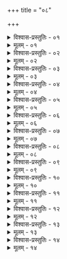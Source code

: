 +++
title = "०८"

+++


<details><summary>विश्वास-प्रस्तुतिः - ०१</summary>

०१  अथ हस्तौ प्रक्षाल्य कमण्डलुं मृत्पिण्डं च संगृह्य [k:गृह्य] तीर्थं गत्वा त्रिः पादौ प्रक्षालयते त्रिर् आत्मानं ॥
</details>

<details><summary>मूलम् - ०१</summary>

०१  अथ हस्तौ प्रक्षाल्य कमण्डलुं मृत्पिण्डं च संगृह्य [k:गृह्य] तीर्थं गत्वा त्रिः पादौ प्रक्षालयते त्रिर् आत्मानं ॥
</details>

<details><summary>विश्वास-प्रस्तुतिः - ०२</summary>

०२  अथ हैके ब्रुवते । श्मशानम् आपो देवगृहं गोष्ठं यत्र चब्राह्मणा अप्रक्षाल्य पादौ तन् न प्रवेष्टव्यम् इति ॥
</details>

<details><summary>मूलम् - ०२</summary>

०२  अथ हैके ब्रुवते । श्मशानम् आपो देवगृहं गोष्ठं यत्र चब्राह्मणा अप्रक्षाल्य पादौ तन् न प्रवेष्टव्यम् इति ॥
</details>

<details><summary>विश्वास-प्रस्तुतिः - ०३</summary>

०३  अथापो ऽभिप्रपद्यते ।  
हिरण्यशृङ्गं वरुणं प्रपद्ये तीर्थं मे देहि याचितः ।  
यन् मया भुक्तम् असाधूनां पापेभ्यश् च प्रतिग्रहः ॥  
यन् मे मनसा वाचा कर्मणा वा दुष्कृतं कृतम् ।  
तन् न इन्द्रो वरुणो बृहस्पतिः सविता च पुनन्तुपुनःपुनः ॥ इति ॥ [k: तन् म]
</details>

<details><summary>मूलम् - ०३</summary>

०३  अथापो ऽभिप्रपद्यते ।  
हिरण्यशृङ्गं वरुणं प्रपद्ये तीर्थं मे देहि याचितः ।  
यन् मया भुक्तम् असाधूनां पापेभ्यश् च प्रतिग्रहः ॥  
यन् मे मनसा वाचा कर्मणा वा दुष्कृतं कृतम् ।  
तन् न इन्द्रो वरुणो बृहस्पतिः सविता च पुनन्तुपुनःपुनः ॥ इति ॥ [k: तन् म]
</details>

<details><summary>विश्वास-प्रस्तुतिः - ०४</summary>

०४  अथाञ्जलिनाप उपहन्ति । सुमित्रा न आप ओषधयः सन्त्व् इति ॥ [k: अथाञ्जलिना उपहन्ति]
</details>

<details><summary>मूलम् - ०४</summary>

०४  अथाञ्जलिनाप उपहन्ति । सुमित्रा न आप ओषधयः सन्त्व् इति ॥ [k: अथाञ्जलिना उपहन्ति]
</details>

<details><summary>विश्वास-प्रस्तुतिः - ०५</summary>

०५  तां दिशं निरुक्षति यस्याम् अस्य दिशि द्वेष्यो भवति ।दुर्मित्रास् तस्मै भूयासुर् यो ऽस्मान् द्वेष्टि यं च वयं द्विष्म इति ॥
</details>

<details><summary>मूलम् - ०५</summary>

०५  तां दिशं निरुक्षति यस्याम् अस्य दिशि द्वेष्यो भवति ।दुर्मित्रास् तस्मै भूयासुर् यो ऽस्मान् द्वेष्टि यं च वयं द्विष्म इति ॥
</details>

<details><summary>विश्वास-प्रस्तुतिः - ०६</summary>

०६  अथाप उपस्पृश्य त्रिः प्रदक्षिणम् उदकम् आवर्तयति । यदपां क्रुरं यद् अमेध्यं यद् अशान्तं तदपगच्छताद् इति ॥ [k: यद् अर्पां क्रूरं॥। अप गच्छताद्]
</details>

<details><summary>मूलम् - ०६</summary>

०६  अथाप उपस्पृश्य त्रिः प्रदक्षिणम् उदकम् आवर्तयति । यदपां क्रुरं यद् अमेध्यं यद् अशान्तं तदपगच्छताद् इति ॥ [k: यद् अर्पां क्रूरं॥। अप गच्छताद्]
</details>

<details><summary>विश्वास-प्रस्तुतिः - ०७</summary>

०७  अप्सु निमज्ज्योन्मज्ज्य ॥
</details>

<details><summary>मूलम् - ०७</summary>

०७  अप्सु निमज्ज्योन्मज्ज्य ॥
</details>

<details><summary>विश्वास-प्रस्तुतिः - ०८</summary>

०८  नाप्सु सतः प्रयमणं विद्यते न वासःपल्पूलनंनोपस्पर्शनम् ॥
</details>

<details><summary>मूलम् - ०८</summary>

०८  नाप्सु सतः प्रयमणं विद्यते न वासःपल्पूलनंनोपस्पर्शनम् ॥
</details>

<details><summary>विश्वास-प्रस्तुतिः - ०९</summary>

०९  यद्य् उपरुद्धाः स्युर् एतेनोपतिष्ठते । नमो ऽग्नये ऽप्सुमतेनम इन्द्राय नमो वरुणाय नमो वारुण्यै नमो ऽद्भ्य इति ॥
</details>

<details><summary>मूलम् - ०९</summary>

०९  यद्य् उपरुद्धाः स्युर् एतेनोपतिष्ठते । नमो ऽग्नये ऽप्सुमतेनम इन्द्राय नमो वरुणाय नमो वारुण्यै नमो ऽद्भ्य इति ॥
</details>

<details><summary>विश्वास-प्रस्तुतिः - १०</summary>

१०  उत्तीर्याचम्याचान्तः पुनर् आचामेत् ।  
आपः पुनन्तु पृथिवीं पृथिवी पूतापुनातु माम् । पुनन्तु ब्रह्मणस्पतिर् ब्रह्म पूता पुनातु माम् ॥ [k: पृथिवी पृथिवी]  
यद् उच्छिष्टम् अभोज्यं यद् वा दुश्चरितं मम । सर्वंपुनन्तु माम् आपो ऽसतां च प्रतिग्रहं स्वाहेति ॥
</details>

<details><summary>मूलम् - १०</summary>

१०  उत्तीर्याचम्याचान्तः पुनर् आचामेत् ।  
आपः पुनन्तु पृथिवीं पृथिवी पूतापुनातु माम् । पुनन्तु ब्रह्मणस्पतिर् ब्रह्म पूता पुनातु माम् ॥ [k: पृथिवी पृथिवी]  
यद् उच्छिष्टम् अभोज्यं यद् वा दुश्चरितं मम । सर्वंपुनन्तु माम् आपो ऽसतां च प्रतिग्रहं स्वाहेति ॥
</details>

<details><summary>विश्वास-प्रस्तुतिः - ११</summary>

११  पवित्रे कृत्वाद्भिर् मार्जयति । आपो हि ष्ठा मयोभुव इतितिसृभिः । हिरण्यवर्णाः शुचयः पावका इति चतसृभिः । पवमानः सुवर्जन इति । एतेनानुवाकेनमार्जयित्वान्तर्जलगतो ऽघमर्षणेन त्रीन् प्राणायामान्धारयित्वोत्तीर्य वासः पीडयित्वा प्रक्षालितोपवातान्यक्लिष्टानि वासांसि परिधायाप आचम्य दर्भेष्व् आसीनो दर्भान्धारयमाणः प्राङ्मुखः सावित्रीं सहस्रकृत्वआवर्तयेच् छतकृत्वो ऽपरिमितकृत्वो वा दशावरम् ॥ [k: सुवर्चन]
</details>

<details><summary>मूलम् - ११</summary>

११  पवित्रे कृत्वाद्भिर् मार्जयति । आपो हि ष्ठा मयोभुव इतितिसृभिः । हिरण्यवर्णाः शुचयः पावका इति चतसृभिः । पवमानः सुवर्जन इति । एतेनानुवाकेनमार्जयित्वान्तर्जलगतो ऽघमर्षणेन त्रीन् प्राणायामान्धारयित्वोत्तीर्य वासः पीडयित्वा प्रक्षालितोपवातान्यक्लिष्टानि वासांसि परिधायाप आचम्य दर्भेष्व् आसीनो दर्भान्धारयमाणः प्राङ्मुखः सावित्रीं सहस्रकृत्वआवर्तयेच् छतकृत्वो ऽपरिमितकृत्वो वा दशावरम् ॥ [k: सुवर्चन]
</details>

<details><summary>विश्वास-प्रस्तुतिः - १२</summary>

१२  अथादित्यम् उपतिष्ठते । उद् वयं तमसस् परि । उद् उ त्यम् । चित्रम् । तच् चक्षुर् देवहितम् । य उदगाद् इति ॥
</details>

<details><summary>मूलम् - १२</summary>

१२  अथादित्यम् उपतिष्ठते । उद् वयं तमसस् परि । उद् उ त्यम् । चित्रम् । तच् चक्षुर् देवहितम् । य उदगाद् इति ॥
</details>

<details><summary>विश्वास-प्रस्तुतिः - १३</summary>

१३  अथाप्य् उदाहरन्ति । प्रणवो व्याहृतयः सावित्री चेत्य् एतेपञ्च ब्रह्मयज्ञा अहरहर् ब्राह्मणं किल्बिषात् पावयन्ति ॥
</details>

<details><summary>मूलम् - १३</summary>

१३  अथाप्य् उदाहरन्ति । प्रणवो व्याहृतयः सावित्री चेत्य् एतेपञ्च ब्रह्मयज्ञा अहरहर् ब्राह्मणं किल्बिषात् पावयन्ति ॥
</details>

<details><summary>विश्वास-प्रस्तुतिः - १४</summary>

१४  पूतः पञ्चभिर् ब्रह्मयज्ञैर् अथोत्तरं देवतास् तर्पयति ॥
</details>

<details><summary>मूलम् - १४</summary>

१४  पूतः पञ्चभिर् ब्रह्मयज्ञैर् अथोत्तरं देवतास् तर्पयति ॥
</details>
